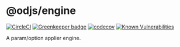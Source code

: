 # @odjs/engine

[![CircleCI](https://circleci.com/gh/odjs/engine.svg?style=svg)](https://circleci.com/gh/odjs/engine) [![Greenkeeper badge](https://badges.greenkeeper.io/odjs/engine.svg)](https://greenkeeper.io/) [![codecov](https://codecov.io/gh/odjs/engine/branch/master/graph/badge.svg)](https://codecov.io/gh/odjs/engine) [![Known Vulnerabilities](https://snyk.io//test/github/odjs/engine/badge.svg?targetFile=package.json)](https://snyk.io//test/github/odjs/engine?targetFile=package.json)

A param/option applier engine.
